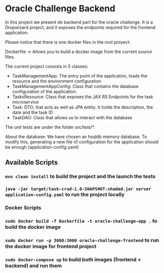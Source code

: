 # Oracle Challenge Backend

In this project we present de backend part for the oracle challenge. It is a Dropwizard project, and it 
exposes the endpoints required for the frontend application.

Please notice that there is one docker files in the root proyect:

Dockerfile -> Allows you to build a docker image from the current source files.

The current project consists in 5 classes:

- TaskManagementApp: The entry point of the application, loads the resource and the environment configuration
- TaskManagementAppConfig: Class that contains the database configuration of the application:
- TasksResource: Class that exposes the JAX RS Endpoints for the task microservice
- Task: DTO, that acts as well as JPA entity. It holds the description, the date and the task ID
- TaskDAO: Class that allows us to interact with the database

The unit tests are under the folder src/test/*.

About the database: We have chosen an hsqldb memory database. To modify this, generating a new file of 
configuration for the application should be enough (application-config.yaml)

## Available Scripts

### `mvn clean install` to build the project and the launch the tests

### `java -jar target/task-crud-1.0-SNAPSHOT-shaded.jar server application-config.yaml` to run the project locally

### Docker Scripts

### `sudo docker build -f Dockerfile -t oracle-challenge-app .` to build the docker image

### `sudo docker run -p 3000:3000 oracle-challenge-frontend` to run the docker image for frontend project

### `sudo docker-compose up` to build both images (frontend + backend) and run them
